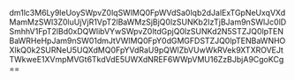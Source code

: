 dm1lc3M6Ly9leUoySWpvZ0lqSWlMQ0FpWVdSa0lqb2dJalExTGpNeUxqVXdMamMzSWl3Z0luUjVjR1VpT2lBaWMzSjBjQ0lzSUNKb2IzTjBJam9nSWlJc0lDSmhhV1FpT2lBd0xDQWlibVYwSWpvZ0ltdGpjQ0lzSUNKd2N5STZJQ0lpTENBaWRHeHpJam9nSW01dmJtVWlMQ0FpY0dGMGFDSTZJQ0lpTENBaWNHOXlkQ0k2SURNeU5UQXdMQ0FpYVdRaU9pQWlZbVUwWkRVek9XTXROVEJtTWkweE1XVmpMVGt6TkdVdE5UWXdNREF6WWpVMU16ZzBJbjA9CgoKCg==
